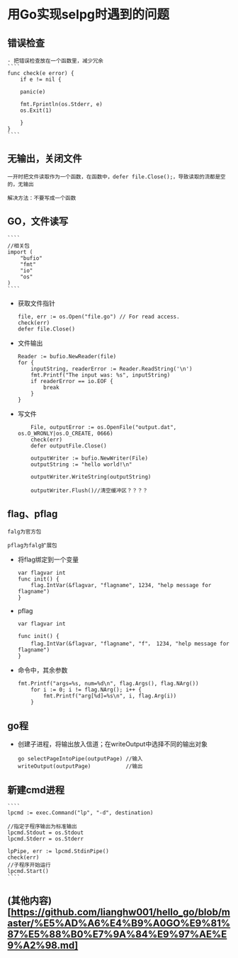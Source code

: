 # 用Go实现selpg时遇到的问题

## 错误检查
	- 把错误检查放在一个函数里，减少冗余
	````
	func check(e error) {
		if e != nil {

		panic(e)

		fmt.Fprintln(os.Stderr, e)
		os.Exit(1)

		}
	}
	````

## 无输出，关闭文件

	一开时把文件读取作为一个函数，在函数中，defer file.Close();，导致读取的流都是空的，无输出

	解决方法：不要写成一个函数



## GO，文件读写

	````
	//相关包
	import (
		"bufio"
		"fmt"
		"io"
		"os"
	)
	````
- 获取文件指针
	````
	file, err := os.Open("file.go") // For read access.
	check(err)
	defer file.Close()
	````
- 文件输出
	````
	Reader := bufio.NewReader(file)
	for {
		inputString, readerError := Reader.ReadString('\n')
		fmt.Printf("The input was: %s", inputString)
		if readerError == io.EOF {
			break
		}      
	}
	````
- 写文件

	````
		File, outputError := os.OpenFile("output.dat", os.O_WRONLY|os.O_CREATE, 0666)
		check(err)
		defer outputFile.Close()

		outputWriter := bufio.NewWriter(File)
		outputString := "hello world!\n"

		outputWriter.WriteString(outputString)

		outputWriter.Flush()//清空缓冲区？？？？
	````


## flag、pflag

	falg为官方包
	
	pflag为falg扩展包
	
- 将flag绑定到一个变量
	````
	var flagvar int
	func init() {
		flag.IntVar(&flagvar, "flagname", 1234, "help message for flagname")
	}
	````
- pflag
	````
	var flagvar int

	func init() {
		flag.IntVar(&flagvar, "flagname", "f"， 1234, "help message for flagname")
	}
	````
- 命令中，其余参数
	````
	fmt.Printf("args=%s, num=%d\n", flag.Args(), flag.NArg())
		for i := 0; i != flag.NArg(); i++ {
			fmt.Printf("arg[%d]=%s\n", i, flag.Arg(i))
		}
	````

## go程
- 创建子进程，将输出放入信道；在writeOutput中选择不同的输出对象
    ````
    go selectPageIntoPipe(outputPage) //输入
    writeOutput(outputPage)           //输出
    ````


## 新建cmd进程
	````
	lpcmd := exec.Command("lp", "-d", destination)

	//指定子程序输出为标准输出
	lpcmd.Stdout = os.Stdout
	lpcmd.Stderr = os.Stderr

	lpPipe, err := lpcmd.StdinPipe()
	check(err)
	//子程序开始运行
	lpcmd.Start()
	````
	
## (其他内容)[https://github.com/lianghw001/hello_go/blob/master/%E5%AD%A6%E4%B9%A0GO%E9%81%87%E5%88%B0%E7%9A%84%E9%97%AE%E9%A2%98.md]
